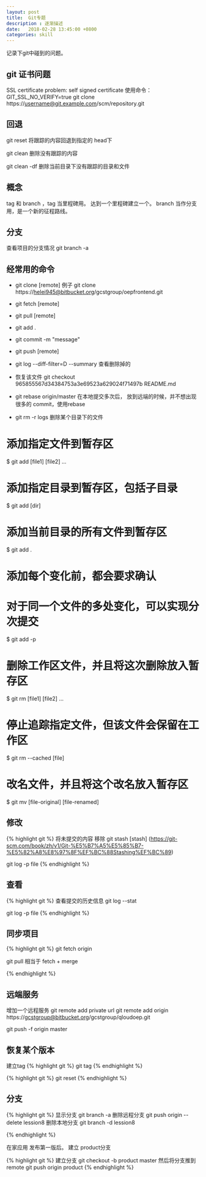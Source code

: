 ```yaml
---
layout: post
title:  Git专题
description : 逐渐描述
date:   2018-02-28 13:45:00 +0800
categories: skill
---
```

记录下git中碰到的问题。

## git 证书问题
SSL certificate problem: self signed certificate
使用命令：
GIT_SSL_NO_VERIFY=true git clone https://username@git.example.com/scm/repository.git

## 回退

git reset 将跟踪的内容回退到指定的 head下

git clean 删除没有跟踪的内容

git clean -df 删除当前目录下没有跟踪的目录和文件

## 概念

tag 和 branch ，tag 当里程碑用。 达到一个里程碑建立一个。
branch 当作分支用，是一个新的征程路线。

## 分支

查看项目的分支情况
git branch -a

## 经常用的命令
- git clone [remote]
例子 git clone https://helei945@bitbucket.org/gcstgroup/oepfrontend.git
- git fetch [remote]
- git pull [remote]
- git add .
- git commit -m "message"
- git push [remote]

- git log --diff-filter=D --summary 查看删除掉的
- 恢复该文件 git checkout 965855567d34384753a3e69523a629024f71497b README.md

- git rebase origin/master  在本地提交多次后， 放到远端的时候，并不想出现很多的 commit，使用rebase
- git rm -r logs 删除某个目录下的文件

# 添加指定文件到暂存区
$ git add [file1] [file2] ...

# 添加指定目录到暂存区，包括子目录
$ git add [dir]

# 添加当前目录的所有文件到暂存区
$ git add .

# 添加每个变化前，都会要求确认
# 对于同一个文件的多处变化，可以实现分次提交
$ git add -p

# 删除工作区文件，并且将这次删除放入暂存区
$ git rm [file1] [file2] ...

# 停止追踪指定文件，但该文件会保留在工作区
$ git rm --cached [file]

# 改名文件，并且将这个改名放入暂存区
$ git mv [file-original] [file-renamed]

## 修改

{% highlight git %}
将未提交的内容 移除
git stash [stash] (https://git-scm.com/book/zh/v1/Git-%E5%B7%A5%E5%85%B7-%E5%82%A8%E8%97%8F%EF%BC%88Stashing%EF%BC%89)


git log -p file
{% endhighlight %}



## 查看

{% highlight git %}
查看提交的历史信息
git log --stat


git log -p file
{% endhighlight %}


## 同步项目

{% highlight git %}
git fetch origin

git pull 相当于 fetch + merge


{% endhighlight %}



## 远端服务

增加一个远程服务
git remote add private url
git remote add origin https://gcstgroup@bitbucket.org/gcstgroup/qloudoep.git

git push -f origin master

## 恢复某个版本

建立tag
{% highlight git %}
git tag
{% endhighlight %}

{% highlight git %}
git reset
{% endhighlight %}

## 分支
{% highlight git %}
显示分支
git branch -a
删除远程分支
git push origin --delete lession8
删除本地分支
git branch -d lession8

{% endhighlight %}



在家应用 发布第一版后。 建立 product分支

{% highlight git %}
建立分支
git checkout -b product master
然后将分支推到 remote
git push origin product
{% endhighlight %}
